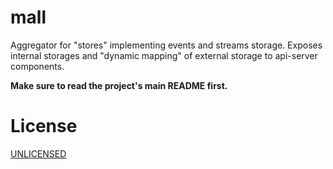 # mall

Aggregator for "stores" implementing events and streams storage.
Exposes internal storages and "dynamic mapping" of external storage to api-server components.

**Make sure to read the project's main README first.**


# License

[UNLICENSED](LICENSE)
